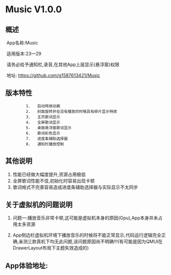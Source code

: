 # Music V1.0.0

## 概述

​		App名称:Music

​		适用版本:23—29

​		请务必给予通知栏,录音,在其他App上层显示(悬浮窗)权限

​		地址: https://github.com/g1587613421/Music



## 版本特性

             1.   启动特效动画 
             2.   封面旋转并在没有播放的时候具有碎片显示特效
             3.   主页歌词显示
             4.   全屏歌词显示
             5.   桌面悬浮窗歌词显示
             6.   歌词彩色显示
             7.   进度条辅助选择器
             8.   通知栏播放控制                 

## 其他说明

1. 性能已经做大幅度提升,资源占用极低
2. 全屏歌词性能不佳,初始化时容易出现卡顿
3. 歌词格式不完善容易造成进度条辅助选择器与实际显示不太同步

## 关于虚拟机的问题说明

1. 问题一:播放音乐非常卡顿,这可能是虚拟机本身的原因(Gpu),App本身并未占用太多资源

2. App侧边栏虚拟机环境下播放音乐的时候将不能正常显示,代码运行逻辑完全正确,亲测三款真机下均无此问题,该问题原因尚不明确!!!(有可能是因为QMUI在DrawerLayout布局下主题失效造成的)

## App体验地址:
